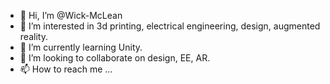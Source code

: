 - 👋 Hi, I’m @Wick-McLean
- 👀 I’m interested in 3d printing, electrical engineering, design, augmented reality. 
- 🌱 I’m currently learning Unity. 
- 💞️ I’m looking to collaborate on design, EE, AR. 
- 📫 How to reach me ...

<!---
Wick-McLean/Wick-McLean is a ✨ special ✨ repository because its `README.md` (this file) appears on your GitHub profile.
You can click the Preview link to take a look at your changes.
--->
